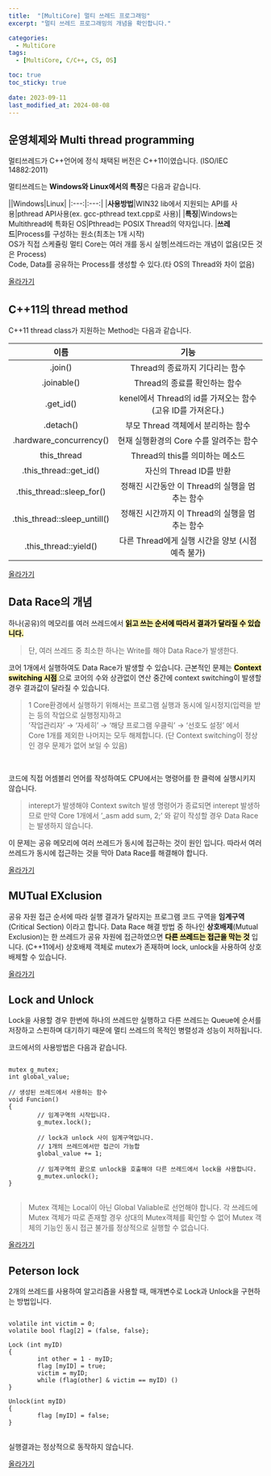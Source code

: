 ```yaml
---
title:  "[MultiCore] 멀티 쓰레드 프로그래밍"
excerpt: "멀티 쓰레드 프로그래밍의 개념을 확인합니다."

categories:
  - MultiCore
tags:
  - [MultiCore, C/C++, CS, OS]

toc: true
toc_sticky: true
 
date: 2023-09-11
last_modified_at: 2024-08-08
---
```


## 운영체제와 Multi thread programming
멀티쓰레드가 C\++언어에 정식 채택된 버전은 C++11이였습니다. (ISO/IEC 14882:2011)

멀티쓰레드는 **Windows와 Linux에서의 특징**은 다음과 같습니다.

||Windows|Linux|
|:---:|:---:|
|**사용방법**|WIN32 lib에서 지원되는 API를 사용|pthread API사용(ex. gcc-pthread text.cpp로 사용)|
|**특징**|Windows는 Multithread에 특화된 OS|Pthread는 POSIX Thread의 약자입니다.
|**쓰레드**|Process를 구성하는 원소(최초는 1개 시작)<br/>OS가 직접 스케쥴링 멀티 Core는 여러 개를 동시 실행|쓰레드라는 개념이 없음(모든 것은 Process)<br/>Code, Data를 공유하는 Process를 생성할 수 있다.(타 OS의 Thread와 차이 없음)

[올라가기](#프로세스와-쓰레드)
<br/>

## C++11의 thread method
C++11 thread class가 지원하는 Method는 다음과 같습니다.

|이름|기능|
|:---:|:---:|
|.join()|Thread의 종료까지 기다리는 함수|
|.joinable()|	Thread의 종료를 확인하는 함수|
|.get_id()|	kenel에서 Thread의 id를 가져오는 함수 (고유 ID를 가져온다.)|
|.detach()|	부모 Thread 객체에서 분리하는 함수|
|.hardware_concurrency()|	현재 실행환경의 Core 수를 알려주는 함수|
|this_thread|	Thread의 this를 의미하는 메소드|
|.this_thread::get_id()|	자신의 Thread ID를 반환|
|.this_thread::sleep_for()|	정해진 시간동안 이 Thread의 실행을 멈추는 함수|
|.this_thread::sleep_untill()	|정해진 시간까지 이 Thread의 실행을 멈추는 함수|
|.this_thread::yield()	|다른 Thread에게 실행 시간을 양보 (시점 예측 불가)|

[올라가기](#프로세스와-쓰레드)
<br/>

## Data Race의 개념
하나(공유)의 메모리를 여러 쓰레드에서 <span style="color:black;background-color:#fff5b1"> __읽고 쓰는 순서에 따라서 결과가 달라질 수 있습니다.__ </span>
>단, 여러 쓰레드 중 최소한 하나는 Write를 해야 Data Race가 발생한다.

코어 1개에서 실행하여도 Data Race가 발생할 수 있습니다.
근본적인 문제는 <span style="color:black;background-color:#fff5b1"> **Context switching 시점** </span> 으로 코어의 수와 상관없이
연산 중간에 context switching이 발생할 경우 결과값이 달라질 수 있습니다.
>1 Core환경에서 실행하기 위해서는 프로그램 실행과 동시에
일시정지(입력을 받는 등의 작업으로 실행정지)하고<br/>
’작업관리자’ → ‘자세히’ → ‘해당 프로그램 우클릭’ → ‘선호도 설정’ 에서<br/>
Core 1개를 제외한 나머지는 모두 해제합니다.
(단 Context switching이 정상인 경우 문제가 없어 보일 수 있음)

<br/>

코드에 직접 어셈블리 언어를 작성하여도 CPU에서는 명령어를 한 클럭에 실행시키지 않습니다.
>interept가 발생해야 Context switch 발생
명령어가 종료되면 interept 발생하므로 만약 Core 1개에서
’_asm add sum, 2;’ 와 같이 작성할 경우 Data Race는 발생하지 않습니다.

이 문제는 공유 메모리에 여러 쓰레드가 동시에 접근하는 것이 원인 입니다.
따라서 여러 쓰레드가 동시에 접근하는 것을 막아 Data Race를 해결해야 합니다.

[올라가기](#프로세스와-쓰레드)
<br/>

## MUTual EXclusion
공유 자원 접근 순서에 따라 실행 결과가 달라지는 프로그램 코드 구역을 **임계구역**(Critical Section)
이라고 합니다. Data Race 해결 방법 중 하나인 **상호배제**(Mutual Exclusion)는
한 쓰레드가 공유 자원에 접근하였으면 <span style="color:black;background-color:#fff5b1">**다른 쓰레드는 접근을 막는 것**</span> 입니다.
(C++11에서) 상호배제 객체로 mutex가 존재하며 lock, unlock을 사용하여 상호배제할 수 있습니다.

[올라가기](#프로세스와-쓰레드)
<br/>


## Lock and Unlock
Lock을 사용할 경우 한번에 하나의 쓰레드만 실행하고 
다른 쓰레드는 Queue에 순서를 저장하고 스핀하며 대기하기 때문에 
멀티 쓰레드의 목적인 병렬성과 성능이 저하됩니다.

코드에서의 사용방법은 다음과 같습니다.
<pre>
<code>
mutex g_mutex;
int global_value;

// 생성된 쓰레드에서 사용하는 함수
void Funcion()
{
		// 임계구역의 시작입니다.
		g_mutex.lock();    

		// lock과 unlock 사이 임계구역입니다.
		// 1개의 쓰레드에서만 접근이 가능합
		global_value += 1; 

		// 임계구역의 끝으로 unlock을 호출해야 다른 쓰레드에서 lock을 사용합니다.
		g_mutex.unlock();  
}
</code>
</pre>

>Mutex 객체는 Local이 아닌 Global Valiable로 선언해야 합니다.
각 쓰레드에 Mutex 객체가 따로 존재할 경우 상대의 Mutex객체를 확인할 수 없어
Mutex 객체의 기능인 동시 접근 불가를 정상적으로 실행할 수 없습니다.

[올라가기](#프로세스와-쓰레드)
<br/>

## Peterson lock
2개의 쓰레드를 사용하여 알고리즘을 사용할 때, 매개변수로 Lock과 Unlock을 구현하는 방법입니다.
<pre>
<code>
volatile int victim = 0;
volatile bool flag[2] = (false, false};

Lock (int myID)
{
		int other = 1 - myID;
		flag [myID] = true;
		victim = myID;
		while (flag(other] & victim == myID) ()
}

Unlock(int myID)
{
		flag [myID] = false;
}
</code>
</pre>
실행결과는 정상적으로 동작하지 않습니다.

[올라가기](#프로세스와-쓰레드)
<br/>

